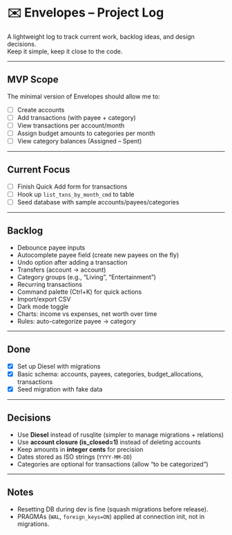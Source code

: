 # ✉️ Envelopes – Project Log

A lightweight log to track current work, backlog ideas, and design decisions.  
Keep it simple, keep it close to the code.

---

## MVP Scope

The minimal version of Envelopes should allow me to:

- [ ] Create accounts
- [ ] Add transactions (with payee + category)
- [ ] View transactions per account/month
- [ ] Assign budget amounts to categories per month
- [ ] View category balances (Assigned – Spent)

---

## Current Focus

- [ ] Finish Quick Add form for transactions
- [ ] Hook up `list_txns_by_month_cmd` to table
- [ ] Seed database with sample accounts/payees/categories

---

## Backlog

- Debounce payee inputs
- Autocomplete payee field (create new payees on the fly)
- Undo option after adding a transaction
- Transfers (account → account)
- Category groups (e.g., “Living”, “Entertainment”)
- Recurring transactions
- Command palette (Ctrl+K) for quick actions
- Import/export CSV
- Dark mode toggle
- Charts: income vs expenses, net worth over time
- Rules: auto-categorize payee → category

---

## Done

- [x] Set up Diesel with migrations  
- [x] Basic schema: accounts, payees, categories, budget_allocations, transactions  
- [x] Seed migration with fake data

---

## Decisions

- Use **Diesel** instead of rusqlite (simpler to manage migrations + relations)
- Use **account closure (is_closed=1)** instead of deleting accounts
- Keep amounts in **integer cents** for precision
- Dates stored as ISO strings (`YYYY-MM-DD`)
- Categories are optional for transactions (allow “to be categorized”)

---

## Notes

- Resetting DB during dev is fine (squash migrations before release).
- PRAGMAs (`WAL`, `foreign_keys=ON`) applied at connection init, not in migrations.